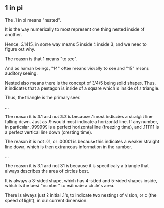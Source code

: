 ## 1 in pi

The .1 in pi means "nested". 

It is the way numerically to most represent one thing nested inside of another. 

Hence, 3.1415, in some way means 5 inside 4 inside 3, and we need to figure out why. 

The reason is that 1 means "to see". 

And as human beings, "14" often means visually to see and "15" means auditory seeing. 

Nested also means there is the concept of 3/4/5 being solid shapes. Thus, it indicates that a pentagon is inside of a square which is inside of a triangle. 

Thus, the triangle is the primary seer. 

...

The reason it is 3.1 and not 3.2 is because .1 most indicates a straight line falling down. Just as .9 would most indicate a horizontal line. If any number, in particular .999999 is a perfect horizontal line (freezing time), and .111111 is a perfect vertical line down (creating time). 

The reason it is not .01, or .00001 is because this indicates a weaker straight line down, which is then extraneous information in the number. 

...

The reason it is 3.1 and not 31 is because it is specifically a triangle that always describes the area of circles best. 

It is always a 3-sided shape, which has 4-sided and 5-sided shapes inside, which is the best "number" to estimate a circle's area. 

There is always just 2 initial .1's, to indicate two nestings of vision, or c (the speed of light), in our current dimension.